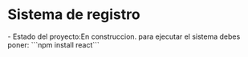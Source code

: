 <h1>Sistema de registro</h1>
- Estado del proyecto:En construccion.
para ejecutar el sistema debes poner:
```npm install react```
